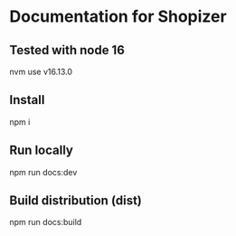 # Documentation for Shopizer

## Tested with node 16
nvm use v16.13.0

## Install
npm i

## Run locally
npm run docs:dev

## Build distribution (dist)
npm run docs:build